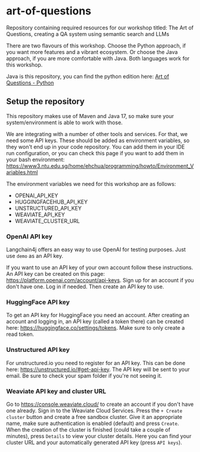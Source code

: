 # art-of-questions
Repository containing required resources for our workshop titled: The Art of Questions, creating a QA system using semantic search and LLMs

There are two flavours of this workshop. Choose the Python approach, if you want more features and a vibrant ecosystem. Or choose the Java approach, if you are more comfortable with Java. Both languages work for this workshop.

Java is this repository, you can find the python edition here:
[Art of Questions - Python](https://github.com/jettro/art-of-questions)

## Setup the repository
This repository makes use of Maven and Java 17, so make sure your system/environment is able to work with those.

We are integrating with a number of other tools and services. For that, we need some API keys. These should be added as environment variables, so they won't end up in your code repository. You can add them in your IDE run configuration, or you can check this page if you want to add them in your bash environment: https://www3.ntu.edu.sg/home/ehchua/programming/howto/Environment_Variables.html

The environment variables we need for this workshop are as follows:
- OPENAI_API_KEY
- HUGGINGFACEHUB_API_KEY
- UNSTRUCTURED_API_KEY
- WEAVIATE_API_KEY
- WEAVIATE_CLUSTER_URL

### OpenAI API key
Langchain4j offers an easy way to use OpenAI for testing purposes. Just use `demo` as an API key.

If you want to use an API key of your own account follow these instructions. An API key can be created on this page: https://platform.openai.com/account/api-keys. Sign up for an account if you don't have one. Log in if needed. Then create an API key to use.

### HuggingFace API key
To get an API key for HuggingFace you need an account. After creating an account and logging in, an API key (called a token there) can be created here: https://huggingface.co/settings/tokens. Make sure to only create a read token.

### Unstructured API key
For unstructured.io you need to register for an API key. This can be done here: https://unstructured.io/#get-api-key. The API key will be sent to your email. Be sure to check your spam folder if you're not seeing it.

### Weaviate API key and cluster URL
Go to https://console.weaviate.cloud/ to create an account if you don't have one already. Sign in to the Weaviate Cloud Services. Press the `+ Create cluster` button and create a free sandbox cluster.
Give it an appropriate name, make sure authentication is enabled (default) and press `Create`. When the creation of the cluster is finished (could take a couple of minutes), press `Details` to view your cluster details.
Here you can find your cluster URL and your automatically generated API key (press `API keys`).
